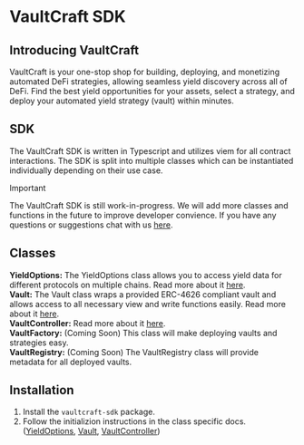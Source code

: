 # VaultCraft SDK
## Introducing VaultCraft
VaultCraft is your one-stop shop for building, deploying, and monetizing automated DeFi strategies, allowing seamless yield discovery across all of DeFi. Find the best yield opportunities for your assets, select a strategy, and deploy your automated yield strategy (vault) within minutes.


## SDK
The VaultCraft SDK is written in Typescript and utilizes viem for all contract interactions. 
The SDK is split into multiple classes which can be instantiated individually depending on their use case.

> [!IMPORTANT]  
> The VaultCraft SDK is still work-in-progress. We will add more classes and functions in the future to improve developer convience. If you have any questions or suggestions chat with us [here](https://discord.gg/nzGmaKC5).


## Classes
**YieldOptions:** The YieldOptions class allows you to access yield data for different protocols on multiple chains. Read more about it [here](https://github.com/Popcorn-Limited/vaultcraft-sdk/blob/docs/docs/yieldOptions.md).<br/>
**Vault:** The Vault class wraps a provided ERC-4626 compliant vault and allows access to all necessary view and write functions easily. Read more about it [here](https://github.com/Popcorn-Limited/vaultcraft-sdk/blob/docs/docs/vault.md).<br/>
**VaultController:** Read more about it [here](https://github.com/Popcorn-Limited/vaultcraft-sdk/blob/docs/docs/vault.md).<br/>
**VaultFactory:** (Coming Soon) This class will make deploying vaults and strategies easy.<br/>
**VaultRegistry:** (Coming Soon) The VaultRegistry class will provide metadata for all deployed vaults.<br/>


## Installation
1. Install the `vaultcraft-sdk` package.
2. Follow the initializion instructions in the class specific docs. 
([YieldOptions](https://github.com/Popcorn-Limited/vaultcraft-sdk/blob/docs/docs/yieldOptions.md), 
[Vault](https://github.com/Popcorn-Limited/vaultcraft-sdk/blob/docs/docs/vault.md),
[VaultController](https://github.com/Popcorn-Limited/vaultcraft-sdk/blob/docs/docs/vaultController.md))
